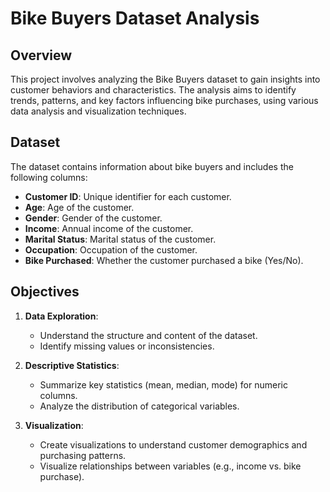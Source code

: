 # Bike Buyers Dataset Analysis

## Overview

This project involves analyzing the Bike Buyers dataset to gain insights into customer behaviors and characteristics. The analysis aims to identify trends, patterns, and key factors influencing bike purchases, using various data analysis and visualization techniques.

## Dataset

The dataset contains information about bike buyers and includes the following columns:

- **Customer ID**: Unique identifier for each customer.
- **Age**: Age of the customer.
- **Gender**: Gender of the customer.
- **Income**: Annual income of the customer.
- **Marital Status**: Marital status of the customer.
- **Occupation**: Occupation of the customer.
- **Bike Purchased**: Whether the customer purchased a bike (Yes/No).

## Objectives

1. **Data Exploration**:
   - Understand the structure and content of the dataset.
   - Identify missing values or inconsistencies.

2. **Descriptive Statistics**:
   - Summarize key statistics (mean, median, mode) for numeric columns.
   - Analyze the distribution of categorical variables.

3. **Visualization**:
   - Create visualizations to understand customer demographics and purchasing patterns.
   - Visualize relationships between variables (e.g., income vs. bike purchase).
